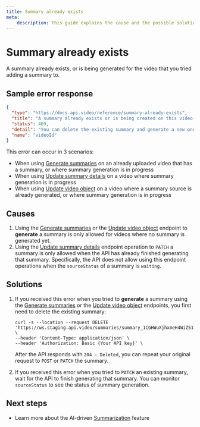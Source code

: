 ```yaml
---
title: Summary already exists
meta: 
    description: This guide explains the cause and the possible solutions for the Summary already exists error.
---
```


# Summary already exists

A summary already exists, or is being generated for the video that you tried adding a summary to.

## Sample error response

```json
{
  "type": "https://docs.api.video/reference/summary-already-exists",
  "title": "A summary already exists or is being created on this video.",
  "status": 409,
  "detail": "You can delete the existing summary and generate a new one.",
  "name": "videoId"
}
```

This error can occur in 3 scenarios:

- When using [Generate summaries](/reference/api/Summaries#generate-video-summary) on an already uploaded video that has a summary, or where summary generation is in progress
- When using [Update summary details](/reference/api/Summaries#update-summary-details) on a video where summary generation is in progress
- When using [Update video object](/reference/api/Videos#update-a-video-object) on a video where a summary source is already generated, or where summary generation is in progress

## Causes

1. Using the [Generate summaries](/reference/api/Summaries#generate-video-summary) or the [Update video object](/reference/api/Videos#update-a-video-object) endpoint to **generate** a summary is only allowed for videos where no summary is generated yet.
2. Using the [Update summary details](/reference/api/Summaries#update-summary-details) endpoint operation to `PATCH` a summary is only allowed when the API has already finished generating that summary. Specifically, the API does not allow using this endpoint operations when the `sourceStatus` of a summary is `waiting`.

## Solutions

1. If you received this error when you tried to **generate** a summary using the [Generate summaries](/reference/api/Summaries#generate-video-summary) or the [Update video object](/reference/api/Videos#update-a-video-object) endpoints, you first need to delete the existing summary:

    ```curl
    curl -s --location --request DELETE 'https://ws.staging.api.video/summaries/summary_1CGHWuXjhxmeH4WiZ51234/source' \
    --header 'Content-Type: application/json' \
    --header 'Authorization: Basic {Your API key}' \
    ```

    After the API responds with `204 - Deleted`, you can repeat your original request to `POST` or `PATCH` the summary.

2. If you received this error when you tried to `PATCH` an existing summary, wait for the API to finish generating that summary. You can monitor `sourceStatus` to see the status of summary generation.

## Next steps

- Learn more about the AI-driven [Summarization](/vod/create-summaries) feature